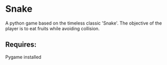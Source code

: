 # Snake
A python game based on the timeless classic 'Snake'. The objective of the player is to eat fruits while avoiding collision.

## Requires:
Pygame installed
